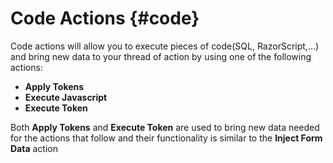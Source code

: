 # Code Actions {#code}

Code actions will allow you to execute pieces of code\(SQL, RazorScript,...\) and bring new data to your thread of action by using one of the following actions:

* **Apply Tokens**
* **Execute Javascript**
* **Execute Token**

Both **Apply Tokens** and **Execute Token** are used to bring new data needed for the actions that follow and their functionality is similar to the **Inject Form Data** action

